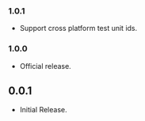 ### 1.0.1

- Support cross platform test unit ids.

### 1.0.0

- Official release.

## 0.0.1

- Initial Release.
